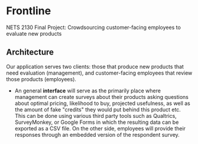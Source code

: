 # Frontline
NETS 2130 Final Project: Crowdsourcing customer-facing employees to evaluate new products

## Architecture
Our application serves two clients: those that produce new products that need evaluation (management), and customer-facing employees that review those products (employees).
- An general **interface** will serve as the primarily place where management can create surveys about their products asking questions about optimal pricing, likelihood to buy, projected usefulness, as well as the amount of fake "credits" they would put behind this product etc. This can be done using various third party tools such as Qualtrics, SurveyMonkey, or Google Forms in which the resulting data can be exported as a CSV file. On the other side, employees will provide their responses through an embedded version of the respondent survey.
